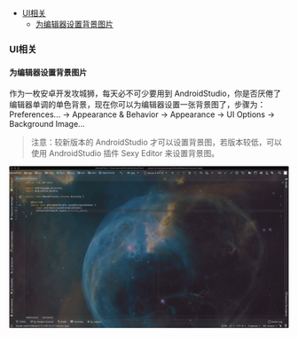 * [UI相关](#UI相关)
  * [为编辑器设置背景图片](#为编辑器设置背景图片)

### UI相关

#### 为编辑器设置背景图片

作为一枚安卓开发攻城狮，每天必不可少要用到 AndroidStudio，你是否厌倦了编辑器单调的单色背景，现在你可以为编辑器设置一张背景图了，步骤为：Preferences... → Appearance & Behavior → Appearance → UI Options → Background Image...

> 注意：较新版本的 AndroidStudio 才可以设置背景图，若版本较低，可以使用 AndroidStudio 插件 Sexy Editor 来设置背景图。

![](./file/android_studio_tips/background_image.png)